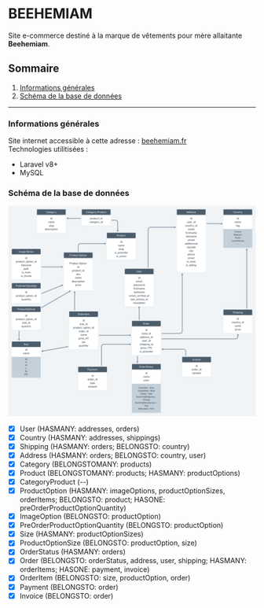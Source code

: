 # BEEHEMIAM

Site e-commerce destiné à la marque de vêtements pour mère allaitante **Beehemiam**.   

## Sommaire
1. [Informations générales](#informations-generales)
2. [Schéma de la base de données](#schema-de-la-base-de-donnees)

---

### Informations générales

Site internet accessible à cette adresse : [beehemiam.fr](https://beehemiam.fr)  
Technologies utilitisées : 
* Laravel v8+
* MySQL

### Schéma de la base de données

![schéma de la base de données](schema-db.png)

- [x] User (HASMANY: addresses, orders)
- [x] Country (HASMANY: addresses, shippings)
- [x] Shipping (HASMANY: orders; BELONGSTO: country)
- [x] Address (HASMANY: orders; BELONGSTO: country, user)
- [x] Category (BELONGSTOMANY: products)
- [x] Product (BELONGSTOMANY: products; HASMANY: productOptions)
- [x] CategoryProduct (--)
- [x] ProductOption (HASMANY: imageOptions, productOptionSizes, orderItems; BELONGSTO: product; HASONE: preOrderProductOptionQuantity)
- [x] ImageOption (BELONGSTO: productOption)
- [x] PreOrderProductOptionQuantity (BELONGSTO: productOption)
- [x] Size (HASMANY: productOptionSizes)
- [x] ProductOptionSize (BELONGSTO: productOption, size)
- [x] OrderStatus (HASMANY: orders)
- [x] Order (BELONGSTO: orderStatus, address, user, shipping; HASMANY: orderItems; HASONE: payment, invoice)
- [x] OrderItem (BELONGSTO: size, productOption, order)
- [x] Payment (BELONGSTO: order)
- [x] Invoice (BELONGSTO: order)
